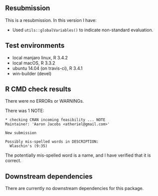 ## Resubmission

This is a resubmission. In this version I have:

* Used `utils::globalVariables()` to indicate non-standard evaluation.

## Test environments

* local manjaro linux, R 3.4.2
* local macOS, R 3.3.2
* ubuntu 14.04 (on travis-ci), R 3.4.1
* win-builder (devel)

## R CMD check results

There were no ERRORs or WARNINGs.

There was 1 NOTE:

    * checking CRAN incoming feasibility ... NOTE
    Maintainer: 'Aaron Jacobs <atheriel@gmail.com>'

    New submission

    Possibly mis-spelled words in DESCRIPTION:
      Wlaschin's (9:35)

The potentially mis-spelled word is a name, and I have verified that it is
correct.

## Downstream dependencies

There are currently no downstream dependencies for this package.
